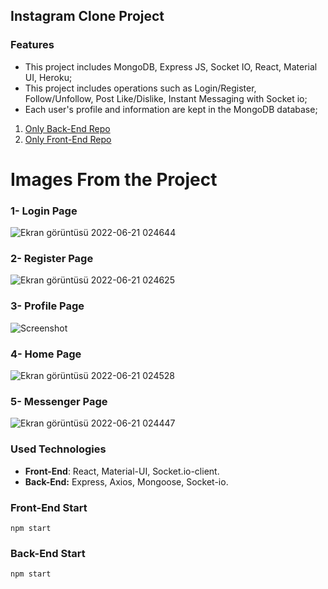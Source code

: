 ## Instagram Clone Project
### Features
- This project includes MongoDB, Express JS, Socket IO, React, Material UI, Heroku;
- This project includes operations such as Login/Register, Follow/Unfollow, Post Like/Dislike, Instant Messaging with Socket io;
- Each user's profile and information are kept in the MongoDB database;

1. [Only Back-End Repo](https://github.com/eminbasbayan/instagram-clone/tree/backend "Only Backend Repo") 
2. [Only Front-End Repo](https://github.com/eminbasbayan/instagram-clone/tree/frontend "Only Backend Repo")

# Images From the Project
### 1- Login Page
![Ekran görüntüsü 2022-06-21 024644](https://user-images.githubusercontent.com/48470345/174691129-4e64a185-aaa8-4929-b1ac-e6ab4358175b.png)
### 2- Register Page
![Ekran görüntüsü 2022-06-21 024625](https://user-images.githubusercontent.com/48470345/174691135-e13cf4d4-db7e-4a24-ac44-aa1d53d457c9.png)
### 3- Profile Page
![Screenshot](https://user-images.githubusercontent.com/48470345/174691140-4b396fb4-cc4b-4bd0-a654-3acca20ff1cd.png)
### 4- Home Page
![Ekran görüntüsü 2022-06-21 024528](https://user-images.githubusercontent.com/48470345/174691145-7559e7b2-3781-447e-8bca-edb745e72534.png)
### 5- Messenger Page
![Ekran görüntüsü 2022-06-21 024447](https://user-images.githubusercontent.com/48470345/174691148-9ac62629-9e1d-46f4-bc8d-bc3bba52d874.png)


### Used Technologies
* **Front-End**: React, Material-UI, Socket.io-client.
* **Back-End:** Express, Axios, Mongoose, Socket-io.

### Front-End Start
`npm start`
### Back-End Start
`npm start`

